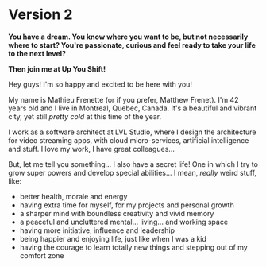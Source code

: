 # Version 2

**You have a dream. You know where you want to be, but not necessarily where to start? You're passionate, curious and feel ready to take your life to the next level?**

**Then join me at Up You Shift!**

Hey guys! I'm so happy and excited to be here with you!

My name is Mathieu Frenette (or if you prefer, Matthew Frenet). I'm 42 years old and I live in Montreal, Quebec, Canada. It's a beautiful and vibrant city, yet still *pretty cold* at this time of the year.

I work as a software architect at LVL Studio, where I design the architecture for video streaming apps, with cloud micro-services, artificial intelligence and stuff. I love my work, I have great colleagues…

But, let me tell you something… I also have a secret life! One in which I try to grow super powers and develop special abilities… I mean, *really* weird stuff, like:

* better health, morale and energy
* having extra time for myself, for my projects and personal growth
* a sharper mind with boundless creativity and vivid memory
* a peaceful and uncluttered mental... living… and working space
* having more initiative, influence and leadership
* being happier and enjoying life, just like when I was a kid
* having the courage to learn totally new things and stepping out of my comfort zone



